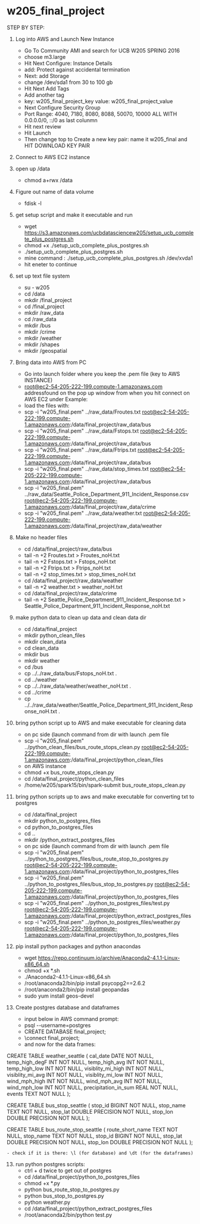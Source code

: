 # w205_final_project
STEP BY STEP:
1. Log into AWS and Launch New Instance
    - Go To Community AMI and search for UCB W205 SPRING 2016
    - choose m3.large
    - Hit Next Configure: Instance Details
    - add: Protect against accidental termination
    - Next: add Storage
    - change /dev/sda1 from 30 to 100 gb
    - Hit Next Add Tags
    - Add another tag
    - key: w205_final_project_key value: w205_final_project_value
    - Next Configure Security Group
    - Port Range: 4040, 7180, 8080, 8088, 50070, 10000 ALL WITH 0.0.0.0/0, ::/0 as last colunmn
    - Hit next review
    - Hit Launch
    - Then change top to Create a new key pair: name it w205_final and HIT DOWNLOAD KEY PAIR

2. Connect to AWS EC2 instance

3. open up /data
    - chmod a+rwx /data

4. Figure out name of data volume
    - fdisk -l
	
5. get setup script and make it executable and run
    - wget https://s3.amazonaws.com/ucbdatasciencew205/setup_ucb_complete_plus_postgres.sh
    - chmod +x ./setup_ucb_complete_plus_postgres.sh
    - ./setup_ucb_complete_plus_postgres.sh <FROM ABOVE THE DATA VOLUME>
    - mine command : ./setup_ucb_complete_plus_postgres.sh /dev/xvda1
    - hit eneter to continue

6. set up text file system
    - su - w205
    - cd /data
    - mkdir /final_project
    - cd /final_project
    - mkdir /raw_data
    - cd /raw_data
    - mkdir /bus
    - mkdir /crime
    - mkdir /weather
    - mkdir /shapes
    - mkdir /geospatial

7. Bring data into AWS from PC
    - Go into launch folder where you keep the .pem file (key to AWS INSTANCE)
    - root@ec2-54-205-222-199.compute-1.amazonaws.com addressfound on the pop up window from when you hit connect on AWS EC2 under Example:
    - load the files with:
    - scp -i "w205_final.pem" ../raw_data/Froutes.txt  root@ec2-54-205-222-199.compute-1.amazonaws.com:/data/final_project/raw_data/bus
    - scp -i "w205_final.pem" ../raw_data/Fstops.txt  root@ec2-54-205-222-199.compute-1.amazonaws.com:/data/final_project/raw_data/bus
    - scp -i "w205_final.pem" ../raw_data/Ftrips.txt  root@ec2-54-205-222-199.compute-1.amazonaws.com:/data/final_project/raw_data/bus
    - scp -i "w205_final.pem" ../raw_data/stop_times.txt  root@ec2-54-205-222-199.compute-1.amazonaws.com:/data/final_project/raw_data/bus
    - scp -i "w205_final.pem" ../raw_data/Seattle_Police_Department_911_Incident_Response.csv  root@ec2-54-205-222-199.compute-1.amazonaws.com:/data/final_project/raw_data/crime
    - scp -i "w205_final.pem" ../raw_data/weather.txt  root@ec2-54-205-222-199.compute-1.amazonaws.com:/data/final_project/raw_data/weather

8. Make no header files
    - cd /data/final_project/raw_data/bus
    - tail -n +2 Froutes.txt > Froutes_noH.txt
    - tail -n +2 Fstops.txt > Fstops_noH.txt
    - tail -n +2 Ftrips.txt > Ftrips_noH.txt
    - tail -n +2 stop_times.txt > stop_times_noH.txt
    - cd /data/final_project/raw_data/weather
    - tail -n +2 weather.txt > weather_noH.txt
    - cd /data/final_project/raw_data/crime
    - tail -n +2 Seattle_Police_Department_911_Incident_Response.txt > Seattle_Police_Department_911_Incident_Response_noH.txt
	
9. make python data to clean up data and clean data dir
    - cd /data/final_project
    - mkdir python_clean_files
    - mkdir clean_data
    - cd clean_data
    - mkdir bus
    - mkdir weather
    - cd /bus
    - cp ../../raw_data/bus/Fstops_noH.txt  .
    - cd ../weather
    - cp ../../raw_data/weather/weather_noH.txt .
    - cd ../crime
    - cp ../../raw_data/weather/Seattle_Police_Department_911_Incident_Response_noH.txt .
	
10. bring python script up to AWS and make executable for cleaning data
    - on pc side (launch command from dir with launch .pem file
    - scp -i "w205_final.pem" ../python_clean_files/bus_route_stops_clean.py  root@ec2-54-205-222-199.compute-1.amazonaws.com:/data/final_project/python_clean_files
    - on AWS instance
    - chmod +x bus_route_stops_clean.py
	- cd /data/final_project/python_clean_files
	- /home/w205/spark15/bin/spark-submit bus_route_stops_clean.py
	
11. bring python scripts up to aws and make executable for converting txt to postgres
    - cd /data/final_project
    - mkdir python_to_postgres_files
    - cd python_to_postgres_files
    - cd ..
    - mkdir /python_extract_postgres_files
    - on pc side (launch command from dir with launch .pem file
    - scp -i "w205_final.pem" ../python_to_postgres_files/bus_route_stop_to_postgres.py  root@ec2-54-205-222-199.compute-1.amazonaws.com:/data/final_project/python_to_postgres_files
    - scp -i "w205_final.pem" ../python_to_postgres_files/bus_stop_to_postgres.py  root@ec2-54-205-222-199.compute-1.amazonaws.com:/data/final_project/python_to_postgres_files
    - scp -i "w205_final.pem" ../python_to_postgres_files/test.py  root@ec2-54-205-222-199.compute-1.amazonaws.com:/data/final_project/python_extract_postgres_files
    - scp -i "w205_final.pem" ../python_to_postgres_files/weather.py  root@ec2-54-205-222-199.compute-1.amazonaws.com:/data/final_project/python_to_postgres_files

12. pip install python packages and python anacondas
    - wget https://repo.continuum.io/archive/Anaconda2-4.1.1-Linux-x86_64.sh
    - chmod +x *.sh
    -  ./Anaconda2-4.1.1-Linux-x86_64.sh
    - /root/anaconda2/bin/pip install psycopg2==2.6.2
    - /root/anaconda2/bin/pip install geopandas
    - sudo yum install geos-devel

13. Create postgres database and dataframes
    - input below in AWS command prompt:
    - psql --username=postgres
    - CREATE DATABASE final_project;
    - \connect final_project;
    - and now for the data frames:
	
CREATE TABLE weather_seattle (
cal_date DATE NOT NULL,
temp_high_degF INT NOT NULL,
temp_high_avg INT NOT NULL,
temp_high_low INT NOT NULL,
visiblity_mi_high INT NOT NULL,
visiblity_mi_avg INT NOT NULL,
visiblity_mi_low INT NOT NULL,
wind_mph_high INT NOT NULL,
wind_mph_avg INT NOT NULL,
wind_mph_low INT NOT NULL,
precipitation_in_sum REAL NOT NULL,
events TEXT NOT NULL
);

CREATE TABLE bus_stop_seattle (
stop_id BIGINT NOT NULL,
stop_name TEXT NOT NULL,
stop_lat DOUBLE PRECISION NOT NULL,
stop_lon DOUBLE PRECISION NOT NULL
);

CREATE TABLE bus_route_stop_seattle (
route_short_name TEXT NOT NULL,
stop_name TEXT NOT NULL,
stop_id BIGINT NOT NULL,
stop_lat DOUBLE PRECISION NOT NULL,
stop_lon DOUBLE PRECISION NOT NULL
);

    - check if it is there: \l (for database) and \dt (for the dataframes)

13. run python postgres scripts:
    - ctrl + d twice to get out of postgres
    - cd /data/final_project/python_to_postgres_files
    - chmod +x *.py	
    - python bus_route_stop_to_postgres.py
    - python bus_stop_to_postgres.py
    - python weather.py
    - cd /data/final_project/python_extract_postgres_files
    - /root/anaconda2/bin/python test.py


